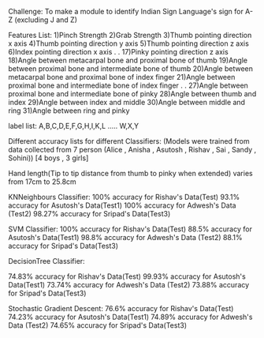 Challenge:
To make a module to identify Indian Sign Language's sign for A-Z (excluding J and Z)

Features List:
1)Pinch Strength
2)Grab Strength
3)Thumb pointing direction x axis
4)Thumb pointing direction y axis
5)Thumb pointing direction z axis
6)Index pointing direction x axis
.
.
17)Pinky pointing direction z axis
18)Angle between metacarpal bone and proximal bone of thumb
19)Angle between proximal bone and intermediate bone of thumb
20)Angle between metacarpal bone and proximal bone of index finger
21)Angle between proximal bone and intermediate bone of index finger
.
.
27)Angle between proximal bone and intermediate bone of pinky
28)Angle between thumb and index
29)Angle between index and middle
30)Angle between middle and ring
31)Angle between ring and pinky


label list:
A,B,C,D,E,F,G,H,I,K,L ..... W,X,Y


Different accuracy lists for different Classifiers:
(Models were trained from data collected from 7 person (Alice , Anisha , Asutosh , Rishav , Sai , Sandy , Sohini))
[4 boys , 3 girls]

Hand length(Tip to tip distance from thumb to pinky when extended)
varies from 17cm to 25.8cm



KNNeighbours Classifier:
100% accuracy for Rishav's Data(Test)
93.1% accuracy for Asutosh's Data(Test1)
100% accuracy for Adwesh's Data (Test2)
98.27% accuracy for Sripad's Data(Test3)




SVM Classifier:
100% accuracy for Rishav's Data(Test)
88.5% accuracy for Asutosh's Data(Test1)
98.8% accuracy for Adwesh's Data (Test2)
88.1% accuracy for Sripad's Data(Test3)

DecisionTree Classifier:

74.83% accuracy for Rishav's Data(Test)
99.93% accuracy for Asutosh's Data(Test1)
73.74% accuracy for Adwesh's Data (Test2)
73.88% accuracy for Sripad's Data(Test3)


Stochastic Gradient Descent:
76.6% accuracy for Rishav's Data(Test)
74.23% accuracy for Asutosh's Data(Test1)
74.89% accuracy for Adwesh's Data (Test2)
74.65% accuracy for Sripad's Data(Test3)
